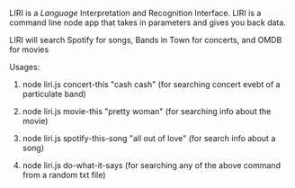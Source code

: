LIRI is a _Language_ Interpretation and Recognition Interface. LIRI is a command line node app that takes in parameters and gives you back data.

LIRI will search Spotify for songs, Bands in Town for concerts, and OMDB for movies

Usages: 
   1.  node liri.js concert-this "cash cash"
       (for searching concert evebt of a particulate band)

   2.  node liri.js movie-this "pretty woman"
       (for searching info about the movie)

   3.  node liri.js spotify-this-song "all out of love"
       (for search info about a song)

   4.  node liri.js do-what-it-says
       (for searching any of the above command from a random txt file)
